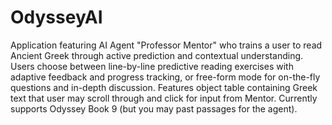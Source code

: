 # OdysseyAI
Application featuring AI Agent "Professor Mentor" who trains a user to read Ancient Greek through active prediction and contextual understanding.  Users choose between line-by-line predictive reading exercises with adaptive feedback and progress tracking, or free-form mode for on-the-fly questions and in-depth discussion. Features object table containing Greek text that user may scroll through and click for input from Mentor. Currently supports Odyssey Book 9 (but you may past passages for the agent). 
